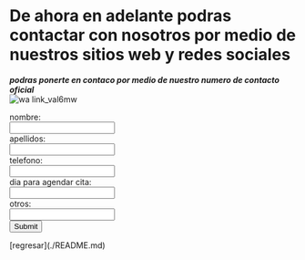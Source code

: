  # De ahora en adelante podras contactar con nosotros por medio de nuestros sitios web y redes sociales   

***podras ponerte en contaco por medio de nuestro numero de contacto oficial***   
![wa link_val6mw](https://user-images.githubusercontent.com/99847355/158484567-17232bd0-7f31-4f21-94d9-e9925dc05545.png)   

<form action="https://formspree.io/f/mrgjlnva" method="post">
 <label for="name">nombre:</label><br>
 <input type="text" id="nombre" name="fnombre"><br>
 <label for="apellidos">apellidos:</label><br>
 <input type="text" id="apellidos" apellidos="apellidos" valve= "apellidos"><br>
 <label for="telefono">telefono:</label><br>
 <input type="text" id="telefono" telefono="telefono" valve= "telefono"><br>
 <label for="dia para agendar cita">dia para agendar cita:</label><br>
 <input type="text" id="dia para agendar cita" dia para agendar cita="dia para agendar cita" valve= "dia para agendar cita"><br>
 <label for="otros">otros:</label><br>
 <input type="text" id="otros" otros="otros" valve= "otros"><br>
 <input type="submit" value="Submit">
    </form>     
[regresar](./README.md)
